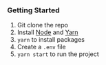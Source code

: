 ### Getting Started

1. Git clone the repo
2. Install [Node](https://nodejs.org/en/) and [Yarn](https://classic.yarnpkg.com/en/docs/install/)
3. `yarn` to install packages
4. Create a `.env` file
5. `yarn start` to run the project
